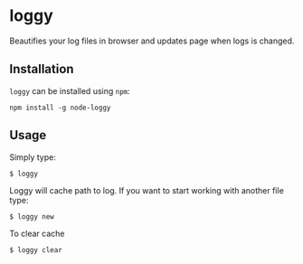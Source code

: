 loggy
===============

Beautifies your log files in browser and updates page when logs is changed.

Installation
------------

`loggy` can be installed using `npm`:

```
npm install -g node-loggy
```

Usage
-----

Simply type:
```
$ loggy
```

Loggy will cache path to log. If you want to start working with another file type:
```
$ loggy new
```

To clear cache
```
$ loggy clear
```
